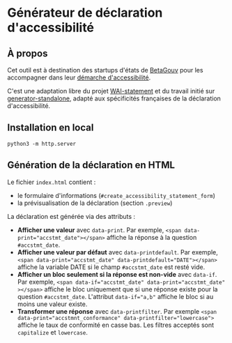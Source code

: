 # Générateur de déclaration d'accessibilité

## À propos

Cet outil est à destination des startups d'états de [BetaGouv](https://beta.gouv.fr/) pour les accompagner dans leur [démarche d'accessibilité](https://doc.incubateur.net/design/ressources-design/kit-accessibilite/).

C'est une adaptation libre du projet [WAI-statement](https://github.com/w3c/wai-statements) et du travail initié sur [generator-standalone](https://github.com/jorgeponto/generator-standalone), adapté aux spécificités françaises de la déclaration d'accessibilité.

## Installation en local

```
python3 -m http.server
```

## Génération de la déclaration en HTML

Le fichier `index.html` contient :
- le formulaire d'informations (`#create_accessibility_statement_form`)
- la prévisualisation de la déclaration (section `.preview`)


La déclaration est générée via des attributs :
- **Afficher une valeur** avec `data-print`. Par exemple, `<span data-print="accstmt_date"></span>` affiche la réponse à la question `#accstmt_date`.
- **Afficher une valeur par défaut** avec `data-printdefault`. Par exemple, `<span data-print="accstmt_date" data-printdefault="DATE"></span>` affiche la variable DATE si le champ `#accstmt_date` est resté vide.
- **Afficher un bloc seulement si la réponse est non-vide** avec `data-if`. Par exemple, `<span data-if="accstmt_date" data-print="accstmt_date" ></span>` affiche le bloc uniquement que si une réponse existe pour la question `#accstmt_date`. L'attribut `data-if="a,b"` affiche le bloc si au moins une valeur existe.
- **Transformer une réponse** avec `data-printfilter`. Par exemple `<span data-print="accstmnt_conformance" data-printfilter="lowercase">` affiche le taux de conformité en casse bas. Les filtres acceptés sont `capitalize` et `lowercase`.
